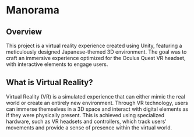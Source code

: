 # Manorama
## Overview
This project is a virtual reality experience created using Unity, featuring a meticulously designed Japanese-themed 3D environment. The goal was to craft an immersive experience optimized for the Oculus Quest VR headset, with interactive elements to engage users.

## What is Virtual Reality?
Virtual Reality (VR) is a simulated experience that can either mimic the real world or create an entirely new environment. Through VR technology, users can immerse themselves in a 3D space and interact with digital elements as if they were physically present. This is achieved using specialized hardware, such as VR headsets and controllers, which track users' movements and provide a sense of presence within the virtual world.

